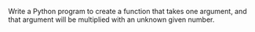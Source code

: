 Write a Python program to create a function that takes one argument, and that argument will be multiplied with an unknown given number.
